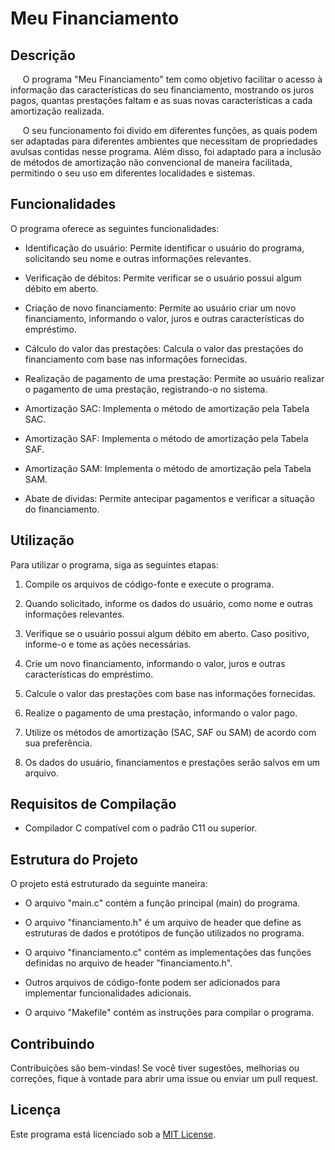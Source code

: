 ﻿# Meu Financiamento


## Descrição

&nbsp;&nbsp;&nbsp;&nbsp; O programa "Meu Financiamento" tem como objetivo facilitar o acesso à informação das características do seu financiamento, mostrando os juros pagos, quantas prestações faltam e as suas novas características a cada amortização realizada. 

&nbsp;&nbsp;&nbsp;&nbsp; O seu funcionamento foi divido em diferentes funções, as quais podem ser adaptadas para diferentes ambientes que necessitam de propriedades avulsas contidas nesse programa. Além disso, foi adaptado para a inclusão de métodos de amortização não convencional de maneira facilitada, permitindo o seu uso em diferentes localidades e sistemas.

## Funcionalidades

O programa oferece as seguintes funcionalidades:

- Identificação do usuário: Permite identificar o usuário do programa, solicitando seu nome e outras informações relevantes.

- Verificação de débitos: Permite verificar se o usuário possui algum débito em aberto.

- Criação de novo financiamento: Permite ao usuário criar um novo financiamento, informando o valor, juros e outras características do empréstimo.

- Cálculo do valor das prestações: Calcula o valor das prestações do financiamento com base nas informações fornecidas.

- Realização de pagamento de uma prestação: Permite ao usuário realizar o pagamento de uma prestação, registrando-o no sistema.

- Amortização SAC: Implementa o método de amortização pela Tabela SAC.

- Amortização SAF: Implementa o método de amortização pela Tabela SAF.

- Amortização SAM: Implementa o método de amortização pela Tabela SAM.

- Abate de dívidas: Permite antecipar pagamentos e verificar a situação do financiamento.

## Utilização

Para utilizar o programa, siga as seguintes etapas:

1. Compile os arquivos de código-fonte e execute o programa.

2. Quando solicitado, informe os dados do usuário, como nome e outras informações relevantes.

3. Verifique se o usuário possui algum débito em aberto. Caso positivo, informe-o e tome as ações necessárias.

4. Crie um novo financiamento, informando o valor, juros e outras características do empréstimo.

5. Calcule o valor das prestações com base nas informações fornecidas.

6. Realize o pagamento de uma prestação, informando o valor pago.

7. Utilize os métodos de amortização (SAC, SAF ou SAM) de acordo com sua preferência.

8. Os dados do usuário, financiamentos e prestações serão salvos em um arquivo.

## Requisitos de Compilação

- Compilador C compatível com o padrão C11 ou superior.

## Estrutura do Projeto

O projeto está estruturado da seguinte maneira:

- O arquivo "main.c" contém a função principal (main) do programa.

- O arquivo "financiamento.h" é um arquivo de header que define as estruturas de dados e protótipos de função utilizados no programa.

- O arquivo "financiamento.c" contém as implementações das funções definidas no arquivo de header "financiamento.h".

- Outros arquivos de código-fonte podem ser adicionados para implementar funcionalidades adicionais.

- O arquivo "Makefile" contém as instruções para compilar o programa.

## Contribuindo

Contribuições são bem-vindas! Se você tiver sugestões, melhorias ou correções, fique à vontade para abrir uma issue ou enviar um pull request.

## Licença

Este programa está licenciado sob a [MIT License](https://opensource.org/licenses/MIT).
